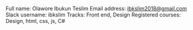 ﻿Full name: Olawore Ibukun Teslim
Email address: ibkslim2018@gmail.com
Slack username: ibkslim 
Tracks: Front end, Design
Registered courses: Design, html, css, js, C#